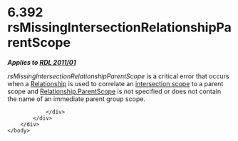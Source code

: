 <html dir="LTR" xmlns:mshelp="http://msdn.microsoft.com/mshelp" xmlns:ddue="http://ddue.schemas.microsoft.com/authoring/2003/5" xmlns:xlink="http://www.w3.org/1999/xlink" xmlns:tool="http://www.microsoft.com/tooltip">
    <head>
        <meta http-equiv="Content-Type" content="text/html; CHARSET=utf-8"></meta>
        <meta name="save" content="history"></meta>
        <title>6.392 rsMissingIntersectionRelationshipParentScope</title>
        <xml>
            <mshelp:toctitle title="6.392 rsMissingIntersectionRelationshipParentScope"></mshelp:toctitle>
            <mshelp:rltitle title="[MS-RDL]: rsMissingIntersectionRelationshipParentScope"></mshelp:rltitle>
            <mshelp:keyword index="A" term="c9685c27-8f47-409b-8d8d-cb5bcbc43c3d"></mshelp:keyword>
            <mshelp:attr name="DCSext.ContentType" value="open specification"></mshelp:attr>
            <mshelp:attr name="AssetID" value="c9685c27-8f47-409b-8d8d-cb5bcbc43c3d"></mshelp:attr>
            <mshelp:attr name="TopicType" value="kbRef"></mshelp:attr>
            <mshelp:attr name="DCSext.Title" value="[MS-RDL]: rsMissingIntersectionRelationshipParentScope" />
        </xml>
    </head>
    <body>
        <div id="header">
            <h1 class="heading">6.392 rsMissingIntersectionRelationshipParentScope</h1>
        </div>
        <div id="mainSection">
            <div id="mainBody">
                <div id="allHistory" class="saveHistory"></div>
                <div id="sectionSection0" class="section" name="collapseableSection">
                    

<p><b><i>Applies to </i></b><a href="bf2bab1a-b608-4bcc-b718-1cc1baa9579c.htm"><b><i>RDL 2011/01</i></b></a></p>

<p><i>rsMissingIntersectionRelationshipParentScope</i> is a
critical error that occurs when a <a href="6d1c77e5-1573-4ad6-8d2a-c507411ad94b.htm">Relationship</a> is used to
correlate an <a href="b2482b3f-74ab-4ca8-a9e5-c07955011743.htm#gt_14d4b3f4-f20a-4c89-ac66-adf477c136c7">intersection scope</a>
to a parent scope and <a href="3f0ff121-3d39-4703-b34b-142b881e4604.htm">Relationship.ParentScope</a>
is not specified or does not contain the name of an immediate parent group
scope.</p>


                </div>
            </div>
        </div>
    </body>
</html>